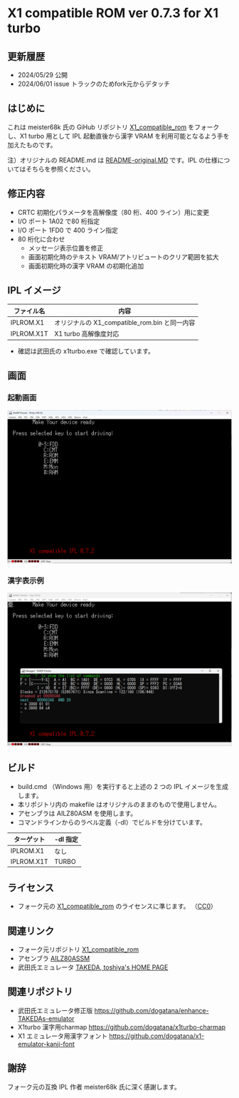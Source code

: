 #  X1 compatible ROM ver 0.7.3 for X1 turbo

## 更新履歴

- 2024/05/29 公開
- 2024/06/01 issue トラックのためfork元からデタッチ


## はじめに

これは meister68k 氏の GiHub リポジトリ 
[X1_compatible_rom](https://github.com/meister68k/X1_compatible_rom)
をフォークし、X1 turbo 用として IPL 起動直後から漢字 VRAM を利用可能となるよう手を加えたものです。

注）オリジナルの README.md は [README-original.MD](README-original.MD) です。IPL の仕様についてはそちらを参照ください。

## 修正内容

- CRTC 初期化パラメータを高解像度（80 桁、400 ライン）用に変更
- I/O ポート 1A02 で80 桁指定
- I/O ポート 1FD0 で 400 ライン指定
- 80 桁化に合わせ
    - メッセージ表示位置を修正
    - 画面初期化時のテキスト VRAM/アトリビュートのクリア範囲を拡大
    - 画面初期化時の漢字 VRAM の初期化追加

##  IPL イメージ

| ファイル名 | 内容                                          |
| --         | --                                            |
| IPLROM.X1  | オリジナルの X1_compatible_rom.bin と同一内容 |
| IPLROM.X1T | X1 turbo 高解像度対応                         |

- 確認は武田氏の x1turbo.exe で確認しています。

## 画面

### 起動画面

![screen.png](screen.png)

### 漢字表示例

![kanji.png](kanji.png)

## ビルド

- build.cmd （Windows 用）を実行すると上述の 2 つの  IPL イメージを生成します。
- 本リポジトリ内の makefile はオリジナルのままのもので使用しません。
- アセンブラは AILZ80ASM を使用します。
- コマンドラインからのラベル定義（-dl）でビルドを分けています。

| ターゲット | -dl 指定 |
| --         | --       |
| IPLROM.X1  | なし     |
| IPLROM.X1T | TURBO    |

## ライセンス

- フォーク元の [X1_compatible_rom](https://github.com/meister68k/X1_compatible_rom) のライセンスに準じます。
（[CC0](https://creativecommons.org/publicdomain/zero/1.0/deed.ja)）

## 関連リンク

- フォーク元リポジトリ [X1_compatible_rom](https://github.com/meister68k/X1_compatible_rom)
- アセンブラ [AILZ80ASSM](https://github.com/AILight/AILZ80ASM)
- 武田氏エミュレータ [TAKEDA, toshiya's HOME PAGE](http://takeda-toshiya.my.coocan.jp/)

## 関連リポジトリ

- 武田氏エミュレータ修正版 https://github.com/dogatana/enhance-TAKEDAs-emulator
- X1turbo 漢字用charmap https://github.com/dogatana/x1turbo-charmap
- X1 エミュレータ用漢字フォント https://github.com/dogatana/x1-emulator-kanji-font

## 謝辞

フォーク元の互換 IPL 作者 meister68k 氏に深く感謝します。


